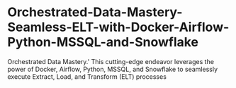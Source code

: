 # Orchestrated-Data-Mastery-Seamless-ELT-with-Docker-Airflow-Python-MSSQL-and-Snowflake
Orchestrated Data Mastery.' This cutting-edge endeavor leverages the power of Docker, Airflow, Python, MSSQL, and Snowflake to seamlessly execute Extract, Load, and Transform (ELT) processes
